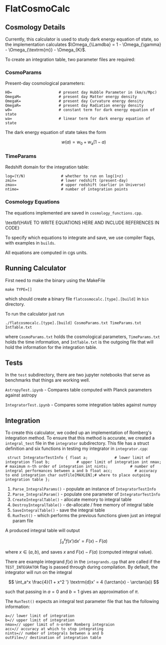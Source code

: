 # FlatCosmoCalc


## Cosmology Details

Currently, this calculator is used to study dark energy equation of state, so the implementation calculates $\Omega_{\Lamdba} = 1 - \Omega_{\gamma} - \Omega_{\textrm{m}} - \Omega_{K}$.

To create an integration table, two parameter files are required:

### CosmoParams

Present-day cosmological parameters:

```
H0=                     # present day Hubble Parameter in (km/s/Mpc)
OmegaM=                 # present day Matter energy density
OmegaK=                 # present day Curvature energy density
OmegaR=                 # present day Radiation energy density
w0=                     # constant term for dark energy equation of state
wa=                     # linear term for dark energy equation of state
```

The dark energy equation of state takes the form

$$
w(a) = w_0 + w_{\textrm{a}} ( 1 - a )
$$


### TimeParams

Redshift domain for the integration table:

```
log=(Y/N)                # whether to run on log(1+z)
zmin=                    # lower redshift (present-day)
zmax=                    # upper redshift (earlier in Universe)
ntime=                   # number of integration points
```


### Cosmology Equations

The equations implemented are saved in `cosmology_functions.cpp`.

\textbf{HAVE TO WRITE EQUATIONS HERE AND INCLUDE REFERENCES IN CODE}

To specify which equations to integrate and save, we use compiler flags, with examples in `builds`.

All equations are computed in cgs units.


## Running Calculator

First need to make the binary using the MakeFile

```
make TYPE=[]
```

which should create a binary file `flatcosmocalc.[type].[build]` in `bin` directory.

To run the calculator just run

```
./flatcosmocalc.[type].[build] CosmoParams.txt TimeParams.txt IntTable.txt
```

where `CosmoParams.txt` holds the cosmological parameters, `TimeParams.txt` holds the time information, and `IntTable.txt` is the outgoing file that will hold the information for the integration table.

## Tests

In the `test` subdirectory, there are two jupyter notebooks that serve as benchmarks that things are working well.

`AstropyTest.ipynb` - Compares table computed with Planck parameters against astropy

`IntegratorTest.ipynb` - Compares some integration tables against numpy


## Integration

To create this calculator, we coded up an implementation of Romberg's integration method. To ensure that this method is accurate, we created a `integral_test` file in the `integrator` subdirectory. This file has a struct definition and six  functions in testing my integrator in `integrator.cpp`:

`
struct IntegratorTestInfo
{
    float a;            # lower limit of integration
    float b;            # upper limit of integration
    int nmax;           # maximum n-th order of integration
    int nints;          # number of integral performances between a and b
    float acc;          # accuracy to end integration
    char outFile[MAXLEN];# where to place outgoing integration table
};`

1. `Parse_IntegralParams()` - populate an instance of `IntegratorTestInfo`
2. `Parse_IntegralParam()` - populate one parameter of `IntegratorTestInfo`
3. `CreateIntegralTable()` - allocate memory to integral table
4. `DestroyIntegralTable()` - de-allocate / free memory of integral table
5. `SaveIntegralTable()` - save the integral table
6. `RunTest()` - which performs the previous functions given just an integral param file

A produced integral table will output

$$
\int_a^x f(x') \textrm{d}x' = F(x) - F(a)
$$

where $x \in (a,b)$, and saves $x$ and $F(x) - F(a)$ (computed integral value).

There are example integrand $f(x)$ in the `integrands.cpp` that are called if the `TEST_INTEGRATOR` flag is passed through during compilation. By default, the integrator will run on the integral

$$
\int_a^x \frac{4}{1 + x^2 '} \textrm{d}x' = 4 (\arctan(x) - \arctan(a))
$$

such that passing in $a=0$ and $b=1$ gives an approximation of $\pi$.

The `RunTest()` expects an integral test parameter file that has the following information:

```
a=// lower limit of integration
b=// upper limit of integration
nmax=// upper limit of n-order Romberg integraion
acc=// accuracy at which to stop integrating
nints=// number of integrals between a and b
outFile=// destination of integration table
```
